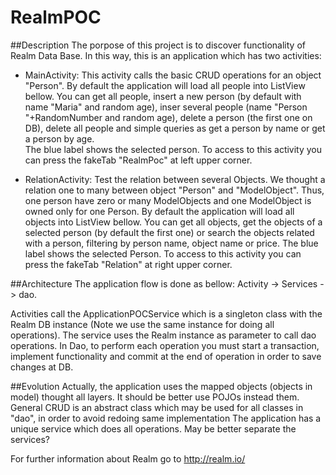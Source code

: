 RealmPOC
===

##Description
The porpose of this project is to discover functionality of Realm Data Base. In this way, this is an application which has two activities: 
* MainActivity: This activity calls the basic CRUD operations for an object "Person". 
By default the application will load all people into ListView bellow.
You can get all people, insert a new person (by default with name "Maria" and random age), inser several people (name "Person "+RandomNumber and random age), delete a person (the first one on DB), delete all people and simple queries as get a person by name or get a person by age.  
The blue label shows the selected person.
To access to this activity you can press the fakeTab "RealmPoc" at left upper corner.

* RelationActivity: Test the relation between several Objects. We thought a relation one to many between object "Person" and "ModelObject". Thus, one person have zero or many ModelObjects and one ModelObject is owned only for one Person.
By default the application will load all objects into ListView bellow.
You can get all objects, get the objects of a selected person (by default the first one) or search the objects related with a person, filtering by person name, object name or price.
The blue label shows the selected Person.
To access to this activity you can press the fakeTab "Relation" at right upper corner.

##Architecture
The application flow is done as bellow: 
   Activity -> Services -> dao.
   
Activities call the ApplicationPOCService which is a singleton class with the Realm DB instance (Note we use the same instance for doing all operations).
The service uses the Realm instance as parameter to call dao operations.
In Dao, to perform each operation you must start a transaction, implement functionality and commit at the end of operation in order to save changes at DB.

##Evolution
Actually, the application uses the mapped objects (objects in model) thought all layers. It should be better use POJOs instead them.
General CRUD is an abstract class which may be used for all classes in "dao", in order to avoid redoing same implementation 
The application has a unique service which does all operations. May be better separate the services?

For further information about Realm go to http://realm.io/
